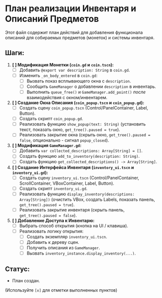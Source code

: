 # План реализации Инвентаря и Описаний Предметов

Этот файл содержит план действий для добавления функционала описаний для собираемых предметов (монеток) и системы инвентаря.

## Шаги:

1.  **[ ] Модификация Монетки (`coin.gd` и `coin.tscn`):**
    *   [ ] Добавить `@export var description: String` в `coin.gd`.
    *   [ ] Изменить `_on_body_entered` в `coin.gd`:
        *   [ ] Вызвать показ всплывающего окна с `description`.
        *   [ ] Сообщить `GameManager` о добавлении `description` в инвентарь.
        *   [ ] Выполнить `queue_free()` и `GameManager.add_point()` *после* взаимодействия с окном/инвентарем.

2.  **[ ] Создание Окна Описания (`coin_popup.tscn` и `coin_popup.gd`):**
    *   [ ] Создать сцену `coin_popup.tscn` (Control/PanelContainer, Label, Button).
    *   [ ] Создать скрипт `coin_popup.gd`.
    *   [ ] Реализовать функцию `show_popup(text: String)` (установить текст, показать окно, `get_tree().paused = true`).
    *   [ ] Реализовать закрытие окна (скрыть окно, `get_tree().paused = false`, опционально - сигнал `popup_closed`).

3.  **[ ] Модификация `GameManager.gd`:**
    *   [ ] Добавить `var collected_descriptions: Array[String] = []`.
    *   [ ] Создать функцию `add_to_inventory(description: String)`.
    *   [ ] Создать функцию `get_collected_descriptions() -> Array[String]`.

4.  **[ ] Создание Интерфейса Инвентаря (`inventory_ui.tscn` и `inventory_ui.gd`):**
    *   [ ] Создать сцену `inventory_ui.tscn` (Control/PanelContainer, ScrollContainer, VBoxContainer, Label, Button).
    *   [ ] Создать скрипт `inventory_ui.gd`.
    *   [ ] Реализовать функцию `display_inventory(descriptions: Array[String])` (очистить VBox, создать Labels, показать панель, `get_tree().paused = true`).
    *   [ ] Реализовать закрытие инвентаря (скрыть панель, `get_tree().paused = false`).

5.  **[ ] Добавление Доступа к Инвентарю:**
    *   [ ] Выбрать способ открытия (кнопка на UI / клавиша).
    *   [ ] Реализовать логику открытия:
        *   [ ] Создать экземпляр `inventory_ui.tscn`.
        *   [ ] Добавить к дереву сцен.
        *   [ ] Получить описания из `GameManager`.
        *   [ ] Вызвать `inventory_instance.display_inventory(...)`.

## Статус:

*   План создан.

(Используйте `[x]` для отметки выполненных пунктов) 